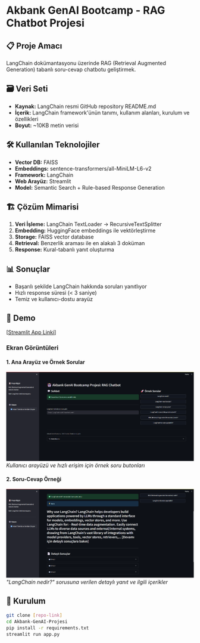 # Akbank GenAI Bootcamp - RAG Chatbot Projesi

## 📋 Proje Amacı
LangChain dokümantasyonu üzerinde RAG (Retrieval Augmented Generation) tabanlı soru-cevap chatbotu geliştirmek.

## 🗃️ Veri Seti
- **Kaynak:** LangChain resmi GitHub repository README.md
- **İçerik:** LangChain framework'ünün tanımı, kullanım alanları, kurulum ve özellikleri
- **Boyut:** ~10KB metin verisi

## 🛠️ Kullanılan Teknolojiler
- **Vector DB:** FAISS
- **Embeddings:** sentence-transformers/all-MiniLM-L6-v2
- **Framework:** LangChain
- **Web Arayüz:** Streamlit
- **Model:** Semantic Search + Rule-based Response Generation

## 🏗️ Çözüm Mimarisi
1. **Veri İşleme:** LangChain TextLoader → RecursiveTextSplitter
2. **Embedding:** HuggingFace embeddings ile vektörleştirme
3. **Storage:** FAISS vector database
4. **Retrieval:** Benzerlik araması ile en alakalı 3 doküman
5. **Response:** Kural-tabanlı yanıt oluşturma

## 📊 Sonuçlar
- Başarılı şekilde LangChain hakkında soruları yanıtlıyor
- Hızlı response süresi (< 3 saniye)
- Temiz ve kullanıcı-dostu arayüz

## 🚀 Demo
[[Streamlit App Linki](https://akbank-genai-projesi.streamlit.app/)]

### Ekran Görüntüleri

#### 1. Ana Arayüz ve Örnek Sorular
![Ana Arayüz](1.png)
*Kullanıcı arayüzü ve hızlı erişim için örnek soru butonları*

#### 2. Soru-Cevap Örneği
![Soru-Cevap](2.png)
*"LangChain nedir?" sorusuna verilen detaylı yanıt ve ilgili içerikler*


## 🔧 Kurulum
```bash
git clone [repo-link]
cd Akbank-GenAI-Projesi
pip install -r requirements.txt
streamlit run app.py
